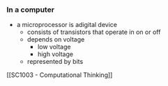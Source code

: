 ### In a computer
- a microprocessor is  adigital device
	- consists of transistors that operate in on or off
	- depends on voltage
		- low voltage
		- high voltage
	- represented by bits

[[SC1003 - Computational Thinking]]
